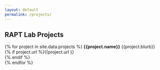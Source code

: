 ```yaml
---
layout: default
permalink: /projects/
---
```


## RAPT Lab Projects

{% for project in site.data.projects %}
<b>{{project.name}}</b>
{{project.blurb}}<br/>
{% if project.url %}{{project.url }} <br/> {% endif %} 
<br/>
{% endfor %}
